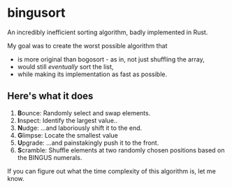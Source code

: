 # bingusort
An incredibly inefficient sorting algorithm, badly implemented in Rust.

My goal was to create the worst possible algorithm that
- is more original than bogosort - as in, not just shuffling the array,
- would still *eventually* sort the list,
- while making its implementation as fast as possible.


## Here's what it does

1. **B**ounce: Randomly select and swap elements.
2. **I**nspect: Identify the largest value..
3. **N**udge: ...and laboriously shift it to the end.
4. **G**limpse: Locate the smallest value
5. **U**pgrade: ...and painstakingly push it to the front.
6. **S**cramble: Shuffle elements at two randomly chosen positions based on the BINGUS numerals.


If you can figure out what the time complexity of this algorithm is, let me know.
